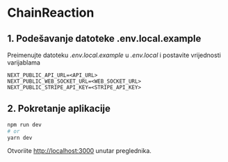 # ChainReaction

## 1. Podešavanje datoteke .env.local.example
Preimenujte datoteku *.env.local.example* u *.env.local* i postavite vrijednosti varijablama
```
NEXT_PUBLIC_API_URL=<API_URL>
NEXT_PUBLIC_WEB_SOCKET_URL=<WEB_SOCKET_URL>
NEXT_PUBLIC_STRIPE_API_KEY=<STRIPE_API_KEY>
```

## 2. Pokretanje aplikacije

```bash
npm run dev
# or
yarn dev
```

Otvoriite [http://localhost:3000](http://localhost:3000) unutar preglednika.
